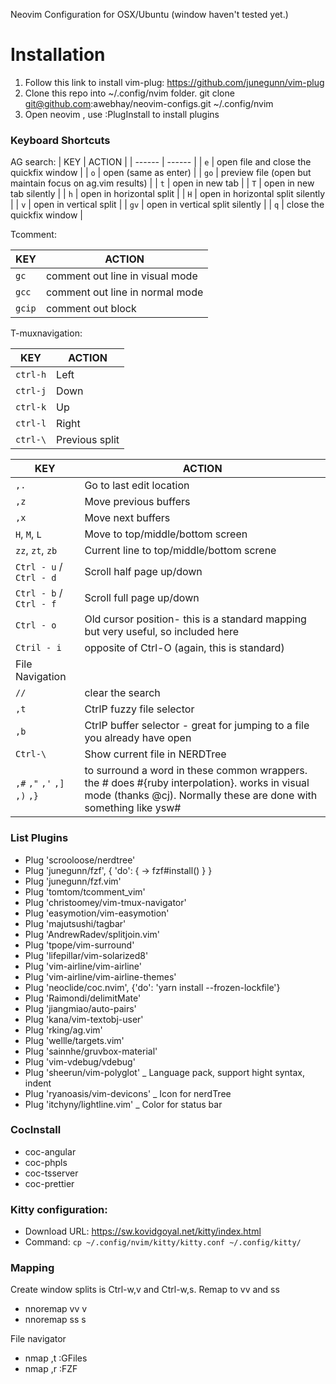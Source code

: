 Neovim Configuration for OSX/Ubuntu (window haven't tested yet.)

# Installation
1. Follow this link to install vim-plug: https://github.com/junegunn/vim-plug
2. Clone this repo into ~/.config/nvim folder. git clone git@github.com:awebhay/neovim-configs.git ~/.config/nvim
3. Open neovim , use :PlugInstall to install plugins

### Keyboard Shortcuts ### 
AG search:
| KEY | ACTION |
| ------ | ------ |
| `e` | open file and close the quickfix window |
| `o` | open (same as enter) |
| `go` | preview file (open but maintain focus on ag.vim results) |
| `t` | open in new tab |
| `T` | open in new tab silently |
| `h` | open in horizontal split |
| `H` | open in horizontal split silently |
| `v` | open in vertical split |
| `gv` | open in vertical split silently |
| `q` | close the quickfix window |

Tcomment:

| KEY | ACTION |
| ------ | ------ |
| `gc` | comment out line in visual mode |
| `gcc` | comment out line in normal mode |
| `gcip` | comment out block |

T-muxnavigation:

| KEY | ACTION |
| ------ | ------ |
| `ctrl-h` | Left |
| `ctrl-j` | Down |
| `ctrl-k` | Up |
| `ctrl-l` | Right |
| `ctrl-\` | Previous split |


| KEY | ACTION |
| ------ | ------ |
| `,.` | Go to last edit location |
| `,z` | Move previous  buffers |
| `,x` | Move next buffers |
| `H`, `M`, `L` | Move to top/middle/bottom screen |
| `zz`, `zt`, `zb` | Current line to top/middle/bottom screne |
| `Ctrl - u` / `Ctrl - d` | Scroll half page up/down |
| `Ctrl - b` / `Ctrl - f` | Scroll full page up/down |
| `Ctrl - o` | Old cursor position- this is a standard mapping but very useful, so included here |
| `Ctril - i` | opposite of Ctrl-O (again, this is standard) |
| File Navigation | |
| `//` | clear the search |
| `,t` | CtrlP fuzzy file selector |
| `,b` | CtrlP buffer selector - great for jumping to a file you already have open |
| `Ctrl-\` | Show current file in NERDTree |
|`,#` `,"` `,'` `,]` `,)` `,}` | to surround a word in these common wrappers. the # does #{ruby interpolation}. works in visual mode (thanks @cj). Normally these are done with something like ysw#|

### List Plugins
  - Plug 'scrooloose/nerdtree'
  - Plug 'junegunn/fzf', { 'do': { -> fzf#install() } }
  - Plug 'junegunn/fzf.vim'
  - Plug 'tomtom/tcomment_vim'
  - Plug 'christoomey/vim-tmux-navigator'
  - Plug 'easymotion/vim-easymotion'
  - Plug 'majutsushi/tagbar'
  - Plug 'AndrewRadev/splitjoin.vim'
  - Plug 'tpope/vim-surround'
  - Plug 'lifepillar/vim-solarized8'
  - Plug 'vim-airline/vim-airline'
  - Plug 'vim-airline/vim-airline-themes'
  - Plug 'neoclide/coc.nvim', {'do': 'yarn install --frozen-lockfile'}
  - Plug 'Raimondi/delimitMate'
  - Plug 'jiangmiao/auto-pairs'
  - Plug 'kana/vim-textobj-user'
  - Plug 'rking/ag.vim'
  - Plug 'wellle/targets.vim'
  - Plug 'sainnhe/gruvbox-material'
  - Plug 'vim-vdebug/vdebug'
  - Plug 'sheerun/vim-polyglot' _ Language pack, support hight syntax, indent
  - Plug 'ryanoasis/vim-devicons' _ Icon for nerdTree
  - Plug 'itchyny/lightline.vim' _ Color for status bar

### CocInstall
- coc-angular
- coc-phpls
- coc-tsserver
- coc-prettier

### Kitty configuration:
- Download URL: https://sw.kovidgoyal.net/kitty/index.html
- Command: `cp ~/.config/nvim/kitty/kitty.conf ~/.config/kitty/`

### Mapping
Create window splits is Ctrl-w,v and Ctrl-w,s. Remap to vv and ss
- nnoremap <silent> vv <C-w>v
- nnoremap <silent> ss <C-w>s

File navigator
- nmap <silent> ,t :GFiles<CR>
- nmap <silent> ,r :FZF<CR>


